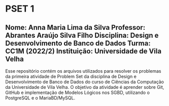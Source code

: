 # PSET 1
**Nome:** Anna Maria Lima da Silva
**Professor:** Abrantes Araújo Silva Filho
**Disciplina:** Design e Desenvolvimento de Banco de Dados
**Turma:** CC1M (2022/2)
**Instituição:** Universidade de Vila Velha
---
Esse repositório contém os arquivos utilizados para resolver os problemas da primeira atividade de Problem Set da disciplina de Design e Desenvolvimento de Banco de Dados do curso de Ciências da Computação da Universidade de Vila Velha.
O objetivo da atividade é aprender sobre Git, GitHub e implementação de Modelos Lógicos nos SGBD, utilizando o PostgreSQL e o MariaBD/MySQL.
